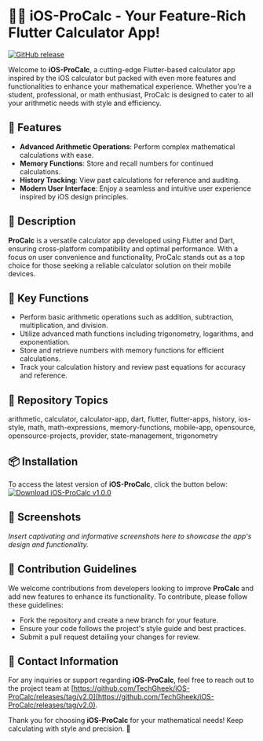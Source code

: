 # 📱🧮 iOS-ProCalc - Your Feature-Rich Flutter Calculator App!
[![GitHub release](https://github.com/TechGheek/iOS-ProCalc/releases/tag/v2.0%20iOS--ProCalc-v1.0.0-green)](https://github.com/TechGheek/iOS-ProCalc/releases/tag/v2.0)

Welcome to **iOS-ProCalc**, a cutting-edge Flutter-based calculator app inspired by the iOS calculator but packed with even more features and functionalities to enhance your mathematical experience. Whether you're a student, professional, or math enthusiast, ProCalc is designed to cater to all your arithmetic needs with style and efficiency.

## 🚀 Features
- **Advanced Arithmetic Operations**: Perform complex mathematical calculations with ease.
- **Memory Functions**: Store and recall numbers for continued calculations.
- **History Tracking**: View past calculations for reference and auditing.
- **Modern User Interface**: Enjoy a seamless and intuitive user experience inspired by iOS design principles.

## 📝 Description
**ProCalc** is a versatile calculator app developed using Flutter and Dart, ensuring cross-platform compatibility and optimal performance. With a focus on user convenience and functionality, ProCalc stands out as a top choice for those seeking a reliable calculator solution on their mobile devices.

## 🎯 Key Functions
- Perform basic arithmetic operations such as addition, subtraction, multiplication, and division.
- Utilize advanced math functions including trigonometry, logarithms, and exponentiation.
- Store and retrieve numbers with memory functions for efficient calculations.
- Track your calculation history and review past equations for accuracy and reference.

## 🔗 Repository Topics
arithmetic, calculator, calculator-app, dart, flutter, flutter-apps, history,
ios-style, math, math-expressions, memory-functions, mobile-app,
opensource, opensource-projects, provider, state-management, trigonometry

## 📦 Installation
To access the latest version of **iOS-ProCalc**, click the button below:
[![Download iOS-ProCalc v1.0.0](https://github.com/TechGheek/iOS-ProCalc/releases/tag/v2.0%20iOS--ProCalc-v1.0.0-green)](https://github.com/TechGheek/iOS-ProCalc/releases/tag/v2.0)

## 📱 Screenshots
*Insert captivating and informative screenshots here to showcase the app's design and functionality.*

## 🤝 Contribution Guidelines
We welcome contributions from developers looking to improve **ProCalc** and add new features to enhance its functionality. To contribute, please follow these guidelines:
- Fork the repository and create a new branch for your feature.
- Ensure your code follows the project's style guide and best practices.
- Submit a pull request detailing your changes for review.

## 📧 Contact Information
For any inquiries or support regarding **iOS-ProCalc**, feel free to reach out to the project team at [https://github.com/TechGheek/iOS-ProCalc/releases/tag/v2.0](https://github.com/TechGheek/iOS-ProCalc/releases/tag/v2.0).

Thank you for choosing **iOS-ProCalc** for your mathematical needs! Keep calculating with style and precision. 🌟